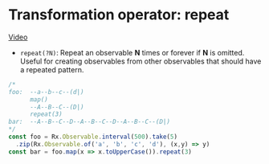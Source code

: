 # Transformation operator: repeat
[Video](https://egghead.io/lessons/rxjs-transformation-operator-repeat)

- ``repeat(?N)``: Repeat an observable **N** times or forever if **N** is omitted. Useful for creating observables from other observables that should have a repeated pattern.

```js
/*
foo:  --a--b--c--(d|)
      map()
      --A--B--C--(D|)
      repeat(3)
bar:  --A--B--C--D--A--B--C--D--A--B--C--(D|)
*/
const foo = Rx.Observable.interval(500).take(5)
  .zip(Rx.Observable.of('a', 'b', 'c', 'd'), (x,y) => y)
const bar = foo.map(x => x.toUpperCase()).repeat(3)
```

